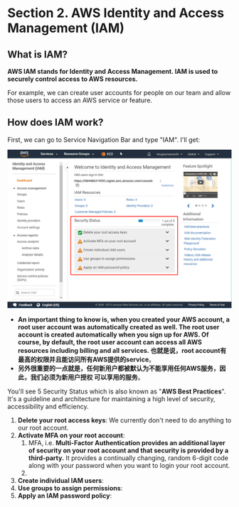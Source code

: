 # Section 2. AWS Identity and Access Management \(IAM\)

## What is IAM?

**AWS IAM stands for Identity and Access Management. IAM is used to securely control access to AWS resources.** 

For example, we can create user accounts for people on our team and allow those users to access an AWS service or feature.

## How does IAM work?

First, we can go to Service Navigation Bar and type "IAM". I'll get:

![](../.gitbook/assets/image%20%2830%29.png)

* **An important thing to know is, when you created your AWS account, a root user account was automatically created as well. The root user account is created automatically when you sign up for AWS. Of course, by default, the root user account can access all AWS resources including billing and all services. 也就是说，root account有最高的权限并且能访问所有AWS提供的service**。
* **另外很重要的一点就是，任何新用户都被默认为不能享用任何AWS服务，因此，我们必须为新用户授权 可以享用的服务**。

You'll see 5 Security Status which is also known as "**AWS Best Practices**". It's a guideline and architecture for maintaining a high level of security, accessibility and efficiency.

1. **Delete your root access keys**: We currently don't need to do anything to our root account.
2. **Activate MFA on your root account**: 
   1. MFA, i.e. **Multi-Factor Authentication provides an additional layer of security on your root account and that security is provided by a third-party.** It provides a continually changing, random 6-digit code along with your password when you want to login your root account.
   2. 
3. **Create individual IAM users**:
4. **Use groups to assign permissions**:
5. **Apply an IAM password policy**:







